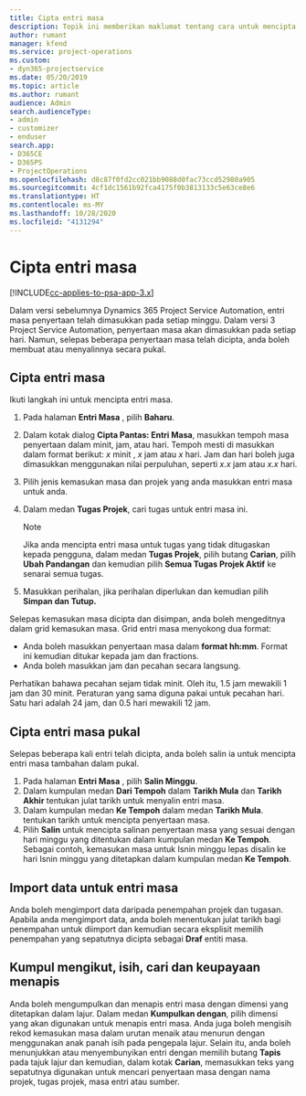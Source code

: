 ```yaml
---
title: Cipta entri masa
description: Topik ini memberikan maklumat tentang cara untuk mencipta entri masa.
author: rumant
manager: kfend
ms.service: project-operations
ms.custom:
- dyn365-projectservice
ms.date: 05/20/2019
ms.topic: article
ms.author: rumant
audience: Admin
search.audienceType:
- admin
- customizer
- enduser
search.app:
- D365CE
- D365PS
- ProjectOperations
ms.openlocfilehash: d8c87f0fd2cc021bb9088d0fac73ccd52980a905
ms.sourcegitcommit: 4cf1dc1561b92fca4175f0b3813133c5e63ce8e6
ms.translationtype: HT
ms.contentlocale: ms-MY
ms.lasthandoff: 10/28/2020
ms.locfileid: "4131294"
---
```

# <a name="create-time-entries"></a>Cipta entri masa

[!INCLUDE[cc-applies-to-psa-app-3.x](../includes/cc-applies-to-psa-app-3x.md)]

Dalam versi sebelumnya Dynamics 365 Project Service Automation, entri masa penyertaan telah dimasukkan pada setiap minggu. Dalam versi 3 Project Service Automation, penyertaan masa akan dimasukkan pada setiap hari. Namun, selepas beberapa penyertaan masa telah dicipta, anda boleh membuat atau menyalinnya secara pukal.

## <a name="create-a-time-entry"></a>Cipta entri masa

Ikuti langkah ini untuk mencipta entri masa.

1. Pada halaman **Entri Masa** , pilih **Baharu**.
2. Dalam kotak dialog **Cipta Pantas: Entri Masa**, masukkan tempoh masa penyertaan dalam minit, jam, atau hari. Tempoh mesti di masukkan dalam format berikut: *x* minit , *x* jam atau *x* hari. Jam dan hari boleh juga dimasukkan menggunakan nilai perpuluhan, seperti *x.x* jam atau *x.x* hari.
3. Pilih jenis kemasukan masa dan projek yang anda masukkan entri masa untuk anda.
4. Dalam medan **Tugas Projek**, cari tugas untuk entri masa ini.

    > [!NOTE]
    > Jika anda mencipta entri masa untuk tugas yang tidak ditugaskan kepada pengguna, dalam medan **Tugas Projek**, pilih butang **Carian**, pilih **Ubah Pandangan** dan kemudian pilih **Semua Tugas Projek Aktif** ke senarai semua tugas.

5. Masukkan perihalan, jika perihalan diperlukan dan kemudian pilih **Simpan dan Tutup.**

Selepas kemasukan masa dicipta dan disimpan, anda boleh mengeditnya dalam grid kemasukan masa. Grid entri masa menyokong dua format:

- Anda boleh masukkan penyertaan masa dalam **format hh:mm**. Format ini kemudian ditukar kepada jam dan fractions.
- Anda boleh masukkan jam dan pecahan secara langsung.

Perhatikan bahawa pecahan sejam tidak minit. Oleh itu, 1.5 jam mewakili 1 jam dan 30 minit. Peraturan yang sama diguna pakai untuk pecahan hari. Satu hari adalah 24 jam, dan 0.5 hari mewakili 12 jam.

## <a name="bulk-create-time-entries"></a>Cipta entri masa pukal

Selepas beberapa kali entri telah dicipta, anda boleh salin ia untuk mencipta entri masa tambahan dalam pukal.

1. Pada halaman **Entri Masa** , pilih **Salin Minggu**.
2. Dalam kumpulan medan **Dari Tempoh** dalam **Tarikh Mula** dan **Tarikh Akhir** tentukan julat tarikh untuk menyalin entri masa.
3. Dalam kumpulan medan **Ke Tempoh** dalam medan **Tarikh Mula**. tentukan tarikh untuk mencipta penyertaan masa.
4. Pilih **Salin** untuk mencipta salinan penyertaan masa yang sesuai dengan hari minggu yang ditentukan dalam kumpulan medan **Ke Tempoh**. Sebagai contoh, kemasukan masa untuk Isnin minggu lepas disalin ke hari Isnin minggu yang ditetapkan dalam kumpulan medan **Ke Tempoh**.

## <a name="import-data-for-time-entries"></a>Import data untuk entri masa

Anda boleh mengimport data daripada penempahan projek dan tugasan. Apabila anda mengimport data, anda boleh menentukan julat tarikh bagi penempahan untuk diimport dan kemudian secara eksplisit memilih penempahan yang sepatutnya dicipta sebagai **Draf** entiti masa.

## <a name="group-by-sort-search-and-filter-capabilities"></a>Kumpul mengikut, isih, cari dan keupayaan menapis

Anda boleh mengumpulkan dan menapis entri masa dengan dimensi yang ditetapkan dalam lajur. Dalam medan **Kumpulkan dengan**, pilih dimensi yang akan digunakan untuk menapis entri masa. Anda juga boleh mengisih rekod kemasukan masa dalam urutan menaik atau menurun dengan menggunakan anak panah isih pada pengepala lajur. Selain itu, anda boleh menunjukkan atau menyembunyikan entri dengan memilih butang **Tapis** pada tajuk lajur dan kemudian, dalam kotak **Carian**, memasukkan teks yang sepatutnya digunakan untuk mencari penyertaan masa dengan nama projek, tugas projek, masa entri atau sumber.
